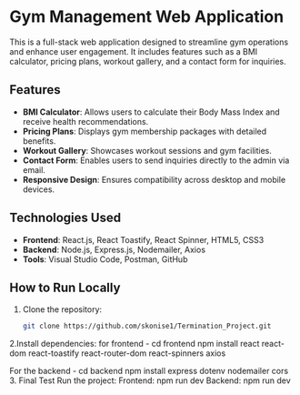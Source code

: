 # Gym Management Web Application

This is a full-stack web application designed to streamline gym operations and enhance user engagement. It includes features such as a BMI calculator, pricing plans, workout gallery, and a contact form for inquiries.

## Features
- **BMI Calculator**: Allows users to calculate their Body Mass Index and receive health recommendations.
- **Pricing Plans**: Displays gym membership packages with detailed benefits.
- **Workout Gallery**: Showcases workout sessions and gym facilities.
- **Contact Form**: Enables users to send inquiries directly to the admin via email.
- **Responsive Design**: Ensures compatibility across desktop and mobile devices.

## Technologies Used
- **Frontend**: React.js, React Toastify, React Spinner, HTML5, CSS3
- **Backend**: Node.js, Express.js, Nodemailer, Axios
- **Tools**: Visual Studio Code, Postman, GitHub

## How to Run Locally
1. Clone the repository:
   ```bash
   git clone https://github.com/skonise1/Termination_Project.git
2.Install dependencies:
for frontend - cd frontend
               npm install react react-dom react-toastify react-router-dom react-spinners axios


For the backend -  cd backend
                   npm install express dotenv nodemailer cors
3. Final Test
Run the project:
       Frontend: npm run dev
       Backend: npm run dev


                   
        
